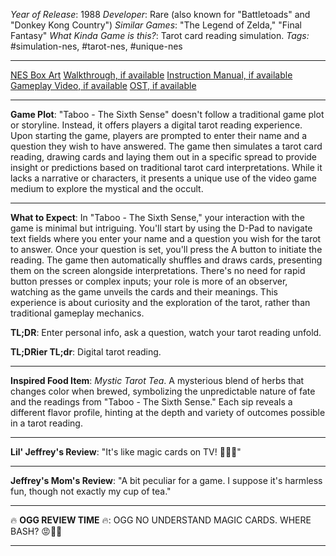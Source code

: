*Year of Release*: 1988
*Developer*: Rare (also known for "Battletoads" and "Donkey Kong Country")
*Similar Games*: "The Legend of Zelda," "Final Fantasy"
*What Kinda Game is this?*: Tarot card reading simulation.
*Tags:* #simulation-nes, #tarot-nes, #unique-nes

---
[NES Box Art](https://www.google.com/search?tbm=isch&q=NES+Box+Art+Taboo+The+Sixth+Sense) 
[Walkthrough, if available](https://www.google.com/search?q=Walkthrough+NES+Taboo+The+Sixth+Sense)
[Instruction Manual, if available](https://www.google.com/search?q=NES+Instruction+Manual+Taboo+The+Sixth+Sense)
[Gameplay Video, if available](https://www.youtube.com/results?search_query=gameplay+NES+Taboo+The+Sixth+Sense) 
[OST, if available](https://www.youtube.com/results?search_query=OST+NES+Taboo+The+Sixth+Sense)

- - -
**Game Plot**: "Taboo - The Sixth Sense" doesn't follow a traditional game plot or storyline. Instead, it offers players a digital tarot reading experience. Upon starting the game, players are prompted to enter their name and a question they wish to have answered. The game then simulates a tarot card reading, drawing cards and laying them out in a specific spread to provide insight or predictions based on traditional tarot card interpretations. While it lacks a narrative or characters, it presents a unique use of the video game medium to explore the mystical and the occult.

- - -
**What to Expect**: In "Taboo - The Sixth Sense," your interaction with the game is minimal but intriguing. You'll start by using the D-Pad to navigate text fields where you enter your name and a question you wish for the tarot to answer. Once your question is set, you'll press the A button to initiate the reading. The game then automatically shuffles and draws cards, presenting them on the screen alongside interpretations. There's no need for rapid button presses or complex inputs; your role is more of an observer, watching as the game unveils the cards and their meanings. This experience is about curiosity and the exploration of the tarot, rather than traditional gameplay mechanics.

**TL;DR**: Enter personal info, ask a question, watch your tarot reading unfold.

**TL;DRier TL;dr**: Digital tarot reading.

---
**Inspired Food Item**: *Mystic Tarot Tea*. A mysterious blend of herbs that changes color when brewed, symbolizing the unpredictable nature of fate and the readings from "Taboo - The Sixth Sense." Each sip reveals a different flavor profile, hinting at the depth and variety of outcomes possible in a tarot reading.

---
**Lil' Jeffrey's Review**: "It's like magic cards on TV! 🌟✨🔮"

---
**Jeffrey's Mom's Review**: "A bit peculiar for a game. I suppose it's harmless fun, though not exactly my cup of tea."

---
🔥 **OGG REVIEW TIME** 🔥: OGG NO UNDERSTAND MAGIC CARDS. WHERE BASH? 😡🔮❌

---